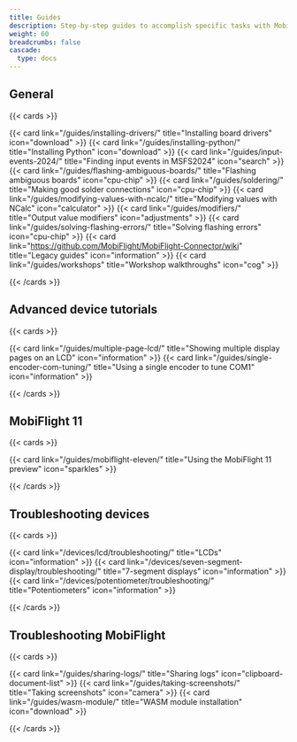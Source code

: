 ```yaml
---
title: Guides
description: Step-by-step guides to accomplish specific tasks with MobiFlight.
weight: 60
breadcrumbs: false
cascade:
  type: docs
---
```


## General

{{< cards >}}

{{< card link="/guides/installing-drivers/" title="Installing board drivers" icon="download" >}}
{{< card link="/guides/installing-python/" title="Installing Python" icon="download" >}}
{{< card link="/guides/input-events-2024/" title="Finding input events in MSFS2024" icon="search" >}}
{{< card link="/guides/flashing-ambiguous-boards/" title="Flashing ambiguous boards" icon="cpu-chip" >}}
{{< card link="/guides/soldering/" title="Making good solder connections" icon="cpu-chip" >}}
{{< card link="/guides/modifying-values-with-ncalc/" title="Modifying values with NCalc" icon="calculator" >}}
{{< card link="/guides/modifiers/" title="Output value modifiers" icon="adjustments" >}}
{{< card link="/guides/solving-flashing-errors/" title="Solving flashing errors" icon="cpu-chip" >}}
{{< card link="https://github.com/MobiFlight/MobiFlight-Connector/wiki" title="Legacy guides" icon="information" >}}
{{< card link="/guides/workshops" title="Workshop walkthroughs" icon="cog" >}}

{{< /cards >}}

## Advanced device tutorials

{{< cards >}}

{{< card link="/guides/multiple-page-lcd/" title="Showing multiple display pages on an LCD" icon="information" >}}
{{< card link="/guides/single-encoder-com-tuning/" title="Using a single encoder to tune COM1" icon="information" >}}

{{< /cards >}}

## MobiFlight 11

{{< cards >}}

{{< card link="/guides/mobiflight-eleven/" title="Using the MobiFlight 11 preview" icon="sparkles" >}}

{{< /cards >}}

## Troubleshooting devices

{{< cards >}}

{{< card link="/devices/lcd/troubleshooting/" title="LCDs" icon="information" >}}
{{< card link="/devices/seven-segment-display/troubleshooting/" title="7-segment displays" icon="information" >}}
{{< card link="/devices/potentiometer/troubleshooting/" title="Potentiometers" icon="information" >}}

{{< /cards >}}

## Troubleshooting MobiFlight

{{< cards >}}

{{< card link="/guides/sharing-logs/" title="Sharing logs" icon="clipboard-document-list" >}}
{{< card link="/guides/taking-screenshots/" title="Taking screenshots" icon="camera" >}}
{{< card link="/guides/wasm-module/" title="WASM module installation" icon="download" >}}

{{< /cards >}}
